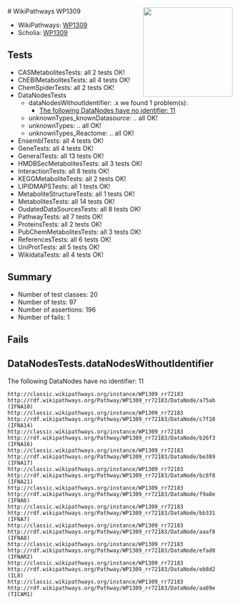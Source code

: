 <img style="float: right; width: 200px" src="https://upload.wikimedia.org/wikipedia/commons/thumb/8/83/Wplogo_with_text_500.png/640px-Wplogo_with_text_500.png" />
# WikiPathways WP1309

* WikiPathways: [WP1309](https://wikipathways.org/pathways/WP1309)
* Scholia: [WP1309](https://scholia.toolforge.org/wikipathways/WP1309)
## Tests
* CASMetabolitesTests: all 2 tests OK!
* ChEBIMetabolitesTests: all 4 tests OK!
* ChemSpiderTests: all 2 tests OK!
* DataNodesTests
    * dataNodesWithoutIdentifier: .x we found 1 problem(s):
        * [The following DataNodes have no identifier: 11](#8792c491)
    * unknownTypes_knownDatasource: .. all OK!
    * unknownTypes: .. all OK!
    * unknownTypes_Reactome: .. all OK!
* EnsemblTests: all 4 tests OK!
* GeneTests: all 4 tests OK!
* GeneralTests: all 13 tests OK!
* HMDBSecMetabolitesTests: all 3 tests OK!
* InteractionTests: all 8 tests OK!
* KEGGMetaboliteTests: all 2 tests OK!
* LIPIDMAPSTests: all 1 tests OK!
* MetaboliteStructureTests: all 1 tests OK!
* MetabolitesTests: all 14 tests OK!
* OudatedDataSourcesTests: all 8 tests OK!
* PathwayTests: all 7 tests OK!
* ProteinsTests: all 2 tests OK!
* PubChemMetabolitesTests: all 3 tests OK!
* ReferencesTests: all 6 tests OK!
* UniProtTests: all 5 tests OK!
* WikidataTests: all 4 tests OK!


## Summary

* Number of test classes: 20
* Number of tests: 97
* Number of assertions: 196
* Number of fails: 1

## Fails

<a name="8792c491" />

## DataNodesTests.dataNodesWithoutIdentifier

The following DataNodes have no identifier: 11
```
http://classic.wikipathways.org/instance/WP1309_rr72183 http://rdf.wikipathways.org/Pathway/WP1309_rr72183/DataNode/a75ab (IFNA10)
http://classic.wikipathways.org/instance/WP1309_rr72183 http://rdf.wikipathways.org/Pathway/WP1309_rr72183/DataNode/c7f28 (IFNA14)
http://classic.wikipathways.org/instance/WP1309_rr72183 http://rdf.wikipathways.org/Pathway/WP1309_rr72183/DataNode/b26f3 (IFNA16)
http://classic.wikipathways.org/instance/WP1309_rr72183 http://rdf.wikipathways.org/Pathway/WP1309_rr72183/DataNode/be389 (IFNA17)
http://classic.wikipathways.org/instance/WP1309_rr72183 http://rdf.wikipathways.org/Pathway/WP1309_rr72183/DataNode/bc8f8 (IFNA21)
http://classic.wikipathways.org/instance/WP1309_rr72183 http://rdf.wikipathways.org/Pathway/WP1309_rr72183/DataNode/f9a8e (IFNA6)
http://classic.wikipathways.org/instance/WP1309_rr72183 http://rdf.wikipathways.org/Pathway/WP1309_rr72183/DataNode/bb331 (IFNA7)
http://classic.wikipathways.org/instance/WP1309_rr72183 http://rdf.wikipathways.org/Pathway/WP1309_rr72183/DataNode/aaaf8 (IFNA8)
http://classic.wikipathways.org/instance/WP1309_rr72183 http://rdf.wikipathways.org/Pathway/WP1309_rr72183/DataNode/efad0 (IFNAR2)
http://classic.wikipathways.org/instance/WP1309_rr72183 http://rdf.wikipathways.org/Pathway/WP1309_rr72183/DataNode/eb8d2 (IL8)
http://classic.wikipathways.org/instance/WP1309_rr72183 http://rdf.wikipathways.org/Pathway/WP1309_rr72183/DataNode/aa89e (TICAM1)
```

